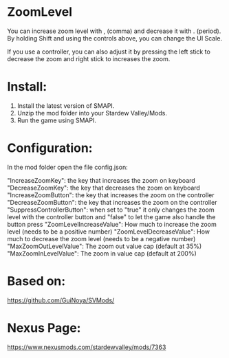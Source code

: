 # ZoomLevel
You can increase zoom level with , (comma) and decrease it with . (period).
By holding Shift and using the controls above, you can change the UI Scale.

If you use a controller, you can also adjust it by pressing the  left stick to decrease the zoom and right stick to increases the zoom.

# Install:

1. Install the latest version of SMAPI.
2. Unzip the mod folder into your Stardew Valley/Mods.
3. Run the game using SMAPI.

# Configuration:

In the mod folder open the file config.json:

  "IncreaseZoomKey": the key that increases the zoom on keyboard
  "DecreaseZoomKey": the key that decreases the zoom on keyboard
  "IncreaseZoomButton": the key that increases the zoom on the controller
  "DecreaseZoomButton": the key that increases the zoom on the controller
  "SuppressControllerButton": when set to "true" it only changes the zoom level with the controller button and "false" to let the game also handle the button press
  "ZoomLevelIncreaseValue": How much to increase the zoom level (needs to be a positive number)
  "ZoomLevelDecreaseValue": How much to decrease the zoom level (needs to be a negative number)
  "MaxZoomOutLevelValue": The zoom out value cap (default at 35%)
  "MaxZoomInLevelValue": The zoom in value cap (default at 200%)

# Based on: 
https://github.com/GuiNoya/SVMods/


# Nexus Page: 
https://www.nexusmods.com/stardewvalley/mods/7363
